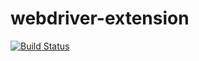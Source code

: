# webdriver-extension

[![Build Status](https://travis-ci.org/oddui/webdriver-extension.svg?branch=master)](https://travis-ci.org/oddui/webdriver-extension)
